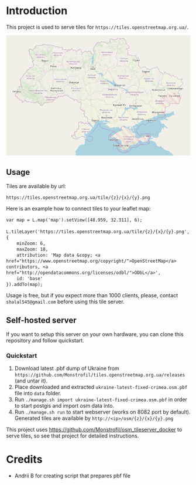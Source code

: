 # Introduction

This project is used to serve tiles for `https://tiles.openstreetmap.org.ua/`.

![Map preview](static/images/map_preview.png)

## Usage

Tiles are available by url:

    https://tiles.openstreetmap.org.ua/tile/{z}/{x}/{y}.png
    

Here is an example how to connect tiles to your leaflet map:

    var map = L.map('map').setView([48.959, 32.311], 6);

    L.tileLayer('https://tiles.openstreetmap.org.ua/tile/{z}/{x}/{y}.png', {
        minZoom: 6,
        maxZoom: 18,
        attribution: 'Map data &copy; <a href="https://www.openstreetmap.org/copyright/">OpenStreetMap</a> contributors, <a href="http://opendatacommons.org/licenses/odbl/">ODbL</a>',
        id: 'base'
    }).addTo(map);

Usage is free, but if you expect more than 1000 clients, please, 
contact `shalal545@gmail.com` before using this tile server.

## Self-hosted server

If you want to setup this server on your own hardware, you can clone this repository and follow quickstart.

### Quickstart
1. Download latest .pbf dump of Ukraine from 
   `https://github.com/Monstrofil/tiles.openstreetmap.org.ua/releases` (and untar it).
2. Place downloaded and extracted `ukraine-latest-fixed-crimea.osm.pbf` file into `data` folder.
3. Run `./manage.sh import ukraine-latest-fixed-crimea.osm.pbf` in order to start postgis and import osm data into.
4. Run `./manage.sh run` to start webserver (works on 8082 port by default). 
   Generated tiles are available by `http://<ip>/osm/{z}/{x}/{y}.png`
   
This project uses https://github.com/Monstrofil/osm_tileserver_docker to
serve tiles, so see that project for detailed instructions.

# Credits
- Andrii B for creating script that prepares pbf file